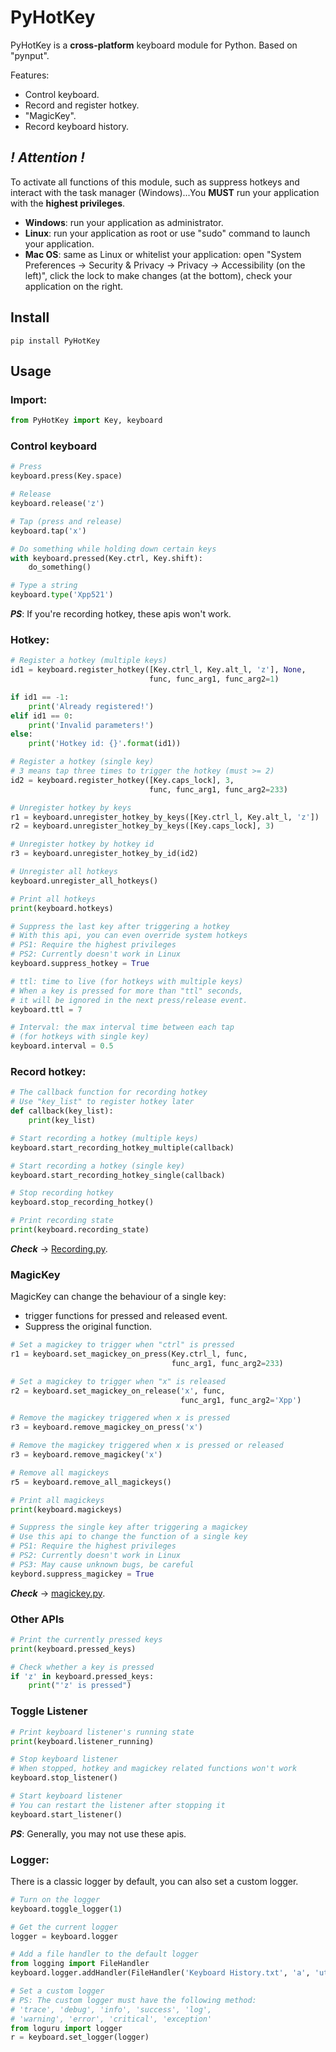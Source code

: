 # PyHotKey
PyHotKey is a **cross-platform** keyboard module for Python. Based on "pynput".

Features:
- Control keyboard.
- Record and register hotkey.
- "MagicKey".
- Record keyboard history.

## ***! Attention !***
To activate all functions of this module, such as suppress hotkeys and interact with the task manager (Windows)...You **MUST** run your application with the **highest privileges**.
- **Windows**: run your application as administrator.
- **Linux**: run your application as root or use "sudo" command to launch your application.
- **Mac OS**: same as Linux or whitelist your application: open "System Preferences -> Security & Privacy -> Privacy -> Accessibility (on the left)", click the lock to make changes (at the bottom), check your application on the right.

## Install
```
pip install PyHotKey
```

## Usage
### Import:
```python
from PyHotKey import Key, keyboard
```

### Control keyboard
```python
# Press
keyboard.press(Key.space)

# Release
keyboard.release('z')

# Tap (press and release)
keyboard.tap('x')

# Do something while holding down certain keys
with keyboard.pressed(Key.ctrl, Key.shift):
    do_something()

# Type a string
keyboard.type('Xpp521')
```
***PS***: If you're recording hotkey, these apis won't work.

### Hotkey:
```python
# Register a hotkey (multiple keys)
id1 = keyboard.register_hotkey([Key.ctrl_l, Key.alt_l, 'z'], None,
                               func, func_arg1, func_arg2=1)

if id1 == -1:
    print('Already registered!')
elif id1 == 0:
    print('Invalid parameters!')
else:
    print('Hotkey id: {}'.format(id1))

# Register a hotkey (single key)
# 3 means tap three times to trigger the hotkey (must >= 2)
id2 = keyboard.register_hotkey([Key.caps_lock], 3,
                               func, func_arg1, func_arg2=233)

# Unregister hotkey by keys
r1 = keyboard.unregister_hotkey_by_keys([Key.ctrl_l, Key.alt_l, 'z'])
r2 = keyboard.unregister_hotkey_by_keys([Key.caps_lock], 3)

# Unregister hotkey by hotkey id
r3 = keyboard.unregister_hotkey_by_id(id2)

# Unregister all hotkeys
keyboard.unregister_all_hotkeys()

# Print all hotkeys
print(keyboard.hotkeys)

# Suppress the last key after triggering a hotkey
# With this api, you can even override system hotkeys
# PS1: Require the highest privileges
# PS2: Currently doesn't work in Linux
keyboard.suppress_hotkey = True

# ttl: time to live (for hotkeys with multiple keys)
# When a key is pressed for more than "ttl" seconds,
# it will be ignored in the next press/release event.
keyboard.ttl = 7

# Interval: the max interval time between each tap
# (for hotkeys with single key)
keyboard.interval = 0.5
```

### Record hotkey:
```python
# The callback function for recording hotkey
# Use "key_list" to register hotkey later
def callback(key_list):
    print(key_list)

# Start recording a hotkey (multiple keys)
keyboard.start_recording_hotkey_multiple(callback)

# Start recording a hotkey (single key)
keyboard.start_recording_hotkey_single(callback)

# Stop recording hotkey
keyboard.stop_recording_hotkey()

# Print recording state
print(keyboard.recording_state)
```
***Check*** -> [Recording.py](https://github.com/Xpp521/PyHotKey/tree/master/examples/Recording.py).

### MagicKey
MagicKey can change the behaviour of a single key:
- trigger functions for pressed and released event.
- Suppress the original function.
```python
# Set a magickey to trigger when "ctrl" is pressed
r1 = keyboard.set_magickey_on_press(Key.ctrl_l, func,
                                    func_arg1, func_arg2=233)

# Set a magickey to trigger when "x" is released
r2 = keyboard.set_magickey_on_release('x', func,
                                      func_arg1, func_arg2='Xpp')

# Remove the magickey triggered when x is pressed
r3 = keyboard.remove_magickey_on_press('x')

# Remove the magickey triggered when x is pressed or released
r3 = keyboard.remove_magickey('x')

# Remove all magickeys
r5 = keyboard.remove_all_magickeys()

# Print all magickeys
print(keyboard.magickeys)

# Suppress the single key after triggering a magickey
# Use this api to change the function of a single key
# PS1: Require the highest privileges
# PS2: Currently doesn't work in Linux
# PS3: May cause unknown bugs, be careful
keybord.suppress_magickey = True
```
***Check*** -> [magickey.py](https://github.com/Xpp521/PyHotKey/tree/master/examples/magickey.py).

### Other APIs
```python
# Print the currently pressed keys
print(keyboard.pressed_keys)

# Check whether a key is pressed
if 'z' in keyboard.pressed_keys:
    print("'z' is pressed")
```

### Toggle Listener
```python
# Print keyboard listener's running state
print(keyboard.listener_running)

# Stop keyboard listener
# When stopped, hotkey and magickey related functions won't work
keyboard.stop_listener()

# Start keyboard listener
# You can restart the listener after stopping it
keyboard.start_listener()
```
***PS***: Generally, you may not use these apis.

### Logger:
There is a classic logger by default, you can also set a custom logger.
```python
# Turn on the logger
keyboard.toggle_logger(1)

# Get the current logger
logger = keyboard.logger

# Add a file handler to the default logger
from logging import FileHandler
keyboard.logger.addHandler(FileHandler('Keyboard History.txt', 'a', 'utf-8'))

# Set a custom logger
# PS: The custom logger must have the following method:
# 'trace', 'debug', 'info', 'success', 'log',
# 'warning', 'error', 'critical', 'exception'
from loguru import logger
r = keyboard.set_logger(logger)
```
